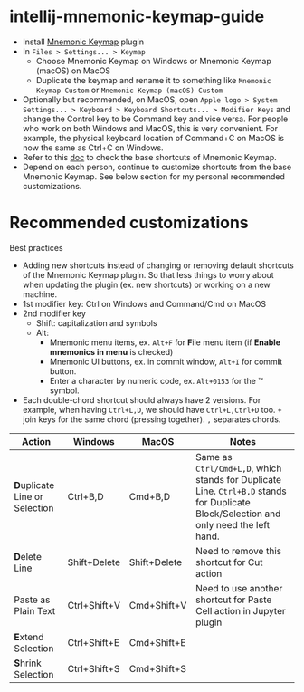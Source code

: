 # intellij-mnemonic-keymap-guide

* Install [Mnemonic Keymap](https://plugins.jetbrains.com/plugin/19094-mnemonic-keymap) plugin
* In `Files > Settings... > Keymap`
  * Choose Mnemonic Keymap on Windows or Mnemonic Keymap (macOS) on MacOS
  * Duplicate the keymap and rename it to something like `Mnemonic Keymap Custom` or `Mnemonic Keymap (macOS) Custom`
* Optionally but recommended, on MacOS, open `Apple logo > System Settings... > Keyboard > Keyboard Shortcuts... > Modifier Keys`
  and change the Control key to be Command key and vice versa.
  For people who work on both Windows and MacOS, this is very convenient.
  For example, the physical keyboard location of Command+C on MacOS is now the same as Ctrl+C on Windows.
* Refer to this [doc](https://github.com/dmimat/intellij-mnemonic-keymap) to check the base shortcuts of Mnemonic Keymap.
* Depend on each person, continue to customize shortcuts from the base Mnemonic Keymap.
  See below section for my personal recommended customizations.

# Recommended customizations

Best practices
* Adding new shortcuts instead of changing or removing default shortcuts of the Mnemonic Keymap plugin.
  So that less things to worry about when updating the plugin (ex. new shortcuts) or working on a new machine.
* 1st modifier key: Ctrl on Windows and Command/Cmd on MacOS
* 2nd modifier key
  * Shift: capitalization and symbols
  * Alt:
    * Mnemonic menu items, ex. `Alt+F` for **F**ile menu item (if **Enable mnemonics in menu** is checked)
    * Mnemonic UI buttons, ex. in commit window, `Alt+I` for comm**i**t button.
    * Enter a character by numeric code, ex. `Alt+0153` for the ™ symbol.
* Each double-chord shortcut should always have 2 versions.
  For example, when having `Ctrl+L,D`, we should have `Ctrl+L,Ctrl+D` too.
  `+` join keys for the same chord (pressing together). `,` separates chords.

| Action                          | Windows        | MacOS           | Notes                                                                |
| ------------------------------- | -------------- | --------------- | -------------------------------------------------------------------- |
| **D**uplicate Line or Selection | Ctrl+B,D       | Cmd+B,D         | Same as `Ctrl/Cmd+L,D`, which stands for Duplicate Line. `Ctrl+B,D` stands for Duplicate Block/Selection and only need the left hand.             |
| **D**elete Line                 | Shift+Delete   | Shift+Delete    | Need to remove this shortcut for Cut action                          |
| Paste as Plain Text             | Ctrl+Shift+V   | Cmd+Shift+V     | Need to use another shortcut for Paste Cell action in Jupyter plugin |
| **E**xtend Selection            | Ctrl+Shift+E   | Cmd+Shift+E     |                                                                      |
| **S**hrink Selection            | Ctrl+Shift+S   | Cmd+Shift+S     |                                                                      |
